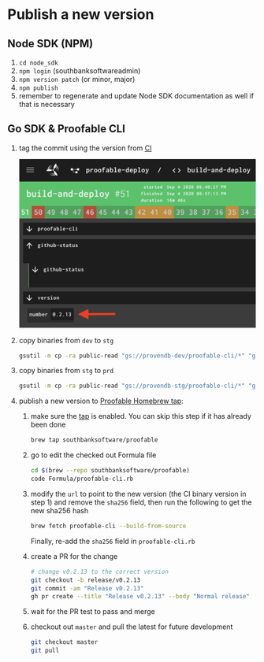 # Publish a new version

## Node SDK (NPM)

1. `cd node_sdk`
2. `npm login` (southbanksoftwareadmin)
3. `npm version patch` (or minor, major)
4. `npm publish`
5. remember to regenerate and update Node SDK documentation as well if that is necessary

## Go SDK & Proofable CLI

1. tag the commit using the version from [CI](https://concourse.provendb.com/teams/main/pipelines/proofable-deploy/jobs/build-and-deploy/builds/latest)

   ![Proofable CLI CI Version](../images/proofable-cli_ci_version.png)

2. copy binaries from `dev` to `stg`

   ```zsh
   gsutil -m cp -ra public-read "gs://provendb-dev/proofable-cli/*" "gs://provendb-stg/proofable-cli"
   ```

3. copy binaries from `stg` to `prd`

   ```zsh
   gsutil -m cp -ra public-read "gs://provendb-stg/proofable-cli/*" "gs://provendb-prd/proofable-cli"
   ```

4. publish a new version to [Proofable Homebrew tap](https://github.com/SouthbankSoftware/homebrew-proofable):

   1. make sure the [tap](https://github.com/SouthbankSoftware/homebrew-proofable) is enabled. You can skip this step if it has already been done

      ```zsh
      brew tap southbanksoftware/proofable
      ```

   2. go to edit the checked out Formula file

      ```zsh
      cd $(brew --repo southbanksoftware/proofable)
      code Formula/proofable-cli.rb
      ```

   3. modify the `url` to point to the new version (the CI binary version in step 1) and remove the `sha256` field, then run the following to get the new sha256 hash

      ```zsh
      brew fetch proofable-cli --build-from-source
      ```

      Finally, re-add the `sha256` field in `proofable-cli.rb`

   4. create a PR for the change

      ```zsh
      # change v0.2.13 to the correct version
      git checkout -b release/v0.2.13
      git commit -am "Release v0.2.13"
      gh pr create --title "Release v0.2.13" --body "Normal release"
      ```

   5. wait for the PR test to pass and merge
   
   6. checkout out `master` and pull the latest for future development

      ```zsh
      git checkout master
      git pull
      ```
